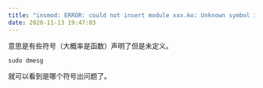 ```yaml
---
title: "insmod: ERROR: could not insert module xxx.ko: Unknown symbol in module"
date: 2020-11-13 19:47:03
---
```


意思是有些符号（大概率是函数）声明了但是未定义。
```shell
sudo dmesg
```
就可以看到是哪个符号出问题了。
